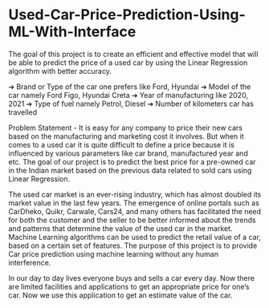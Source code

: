 # Used-Car-Price-Prediction-Using-ML-With-Interface

The goal of this project is to create an efficient and effective
model that will be able to predict the price of a used car by using the Linear Regression
algorithm with better accuracy.

➔ Brand or Type of the car one prefers like Ford, Hyundai
➔ Model of the car namely Ford Figo, Hyundai Creta
➔ Year of manufacturing like 2020, 2021
➔ Type of fuel namely Petrol, Diesel
➔ Number of kilometers car has travelled

Problem Statement - It is easy for any company to price their new cars based on the
manufacturing and marketing cost it involves. But when it comes to a used car it is quite
difficult to define a price because it is influenced by various parameters like car brand,
manufactured year and etc. The goal of our project is to predict the best price for a
pre-owned car in the Indian market based on the previous data related to sold cars using
Linear Regression.

The used car market is an ever-rising industry, which has almost doubled its market value
in the last few years. The emergence of online portals such as CarDheko, Quikr, Carwale,
Cars24, and many others has facilitated the need for both the customer and the
seller to be better informed about the trends and patterns that determine the value of the
used car in the market. Machine Learning algorithms can be used to predict the retail
value of a car, based on a certain set of features. The purpose of this project is to provide
Car price prediction using machine learning without any human interference.

In our day to day lives everyone buys and sells a car every day. Now there are limited
facilities and applications to get an appropriate price for one’s car. Now we use this
application to get an estimate value of the car.
